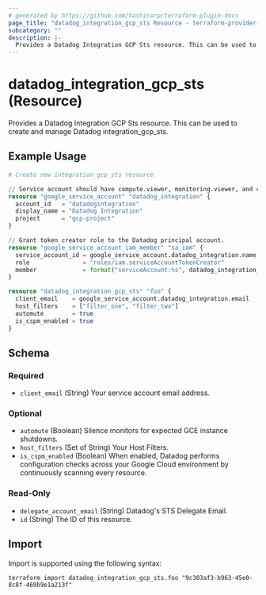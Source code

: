 ```yaml
---
# generated by https://github.com/hashicorp/terraform-plugin-docs
page_title: "datadog_integration_gcp_sts Resource - terraform-provider-datadog"
subcategory: ""
description: |-
  Provides a Datadog Integration GCP Sts resource. This can be used to create and manage Datadog integrationgcpsts.
---
```


# datadog_integration_gcp_sts (Resource)

Provides a Datadog Integration GCP Sts resource. This can be used to create and manage Datadog integration_gcp_sts.

## Example Usage

```terraform
# Create new integration_gcp_sts resource

// Service account should have compute.viewer, monitoring.viewer, and cloudasset.viewer roles.
resource "google_service_account" "datadog_integration" {
  account_id   = "datadogintegration"
  display_name = "Datadog Integration"
  project      = "gcp-project"
}

// Grant token creator role to the Datadog principal account.
resource "google_service_account_iam_member" "sa_iam" {
  service_account_id = google_service_account.datadog_integration.name
  role               = "roles/iam.serviceAccountTokenCreator"
  member             = format("serviceAccount:%s", datadog_integration_gcp_sts.foo.delegate_account_email)
}

resource "datadog_integration_gcp_sts" "foo" {
  client_email    = google_service_account.datadog_integration.email
  host_filters    = ["filter_one", "filter_two"]
  automute        = true
  is_cspm_enabled = true
}
```

<!-- schema generated by tfplugindocs -->
## Schema

### Required

- `client_email` (String) Your service account email address.

### Optional

- `automute` (Boolean) Silence monitors for expected GCE instance shutdowns.
- `host_filters` (Set of String) Your Host Filters.
- `is_cspm_enabled` (Boolean) When enabled, Datadog performs configuration checks across your Google Cloud environment by continuously scanning every resource.

### Read-Only

- `delegate_account_email` (String) Datadog's STS Delegate Email.
- `id` (String) The ID of this resource.

## Import

Import is supported using the following syntax:

```shell
terraform import datadog_integration_gcp_sts.foo "9c303af3-b963-45e0-8c8f-469b9e1a213f"
```
